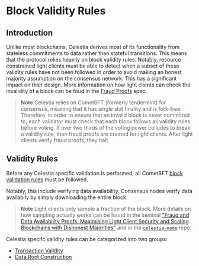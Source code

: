 # Block Validity Rules

## Introduction

Unlike most blockchains, Celestia derives most of its functionality from
stateless commitments to data rather than stateful transitions. This means that
the protocol relies heavily on block validity rules. Notably, resource
constrained light clients must be able to detect when a subset of these validity
rules have not been followed in order to avoid making an honest majority
assumption on the consensus network. This has a significant impact on thier
design. More information on how light clients can check the invalidity of a
block can be foud in the [Fraud Proofs](./fraud_proofs.md) spec.

> **Note** Celestia relies on CometBFT (formerly tendermint) for consensus,
> meaning that it has single slot finality and is fork-free. Therefore, in order
> to ensure that an invalid block is never committed to, each validator must
> check that each block follows all validity rules before voting. If over two
> thirds of the voting power colludes to break a validity rule, then fraud
> proofs are created for light clients. After light clients verify fraud proofs,
> they halt.

## Validity Rules

Before any Celestia specific validation is performed, all CometBFT [block
validation
rules](https://github.com/cometbft/cometbft/blob/v0.34.28/spec/core/data_structures.md#block)
must be followed.

Notably, this include verifying data availability. Consensus nodes verify data
availabily by simply downloading the entire block.

> **Note** Light clients only sample a fraction of the block. More details on
> how sampling actually works can be found in the seminal ["Fraud and Data
> Availability Proofs: Maximising Light Client Security and Scaling Blockchains
> with Dishonest Majorities"](https://arxiv.org/abs/1809.09044) and in the
> [`celestia-node`](https://github.com/celestiaorg/celestia-node) repo.

Celestia specifc validity rules can be categorized into two groups:

- [Transaction Validity](../../../x/blob/README.md#validity-rules)
- [Data Root Construction](./data_square_layout.md)
